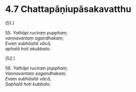 

# 4.7 Chattapāṇiupāsakavatthu



(51.)

55\. _Yathāpi ruciraṃ pupphaṃ,_  
_vaṇṇavantaṃ agandhakaṃ;_  
_Evaṃ subhāsitā vācā,_  
_aphalā hoti akubbato._  


(52.)

56\. _Yathāpi ruciraṃ pupphaṃ,_  
_Vaṇṇavantaṃ sagandhakaṃ;_  
_Evaṃ subhāsitā vācā,_  
_Saphalā hoti kubbato._  




